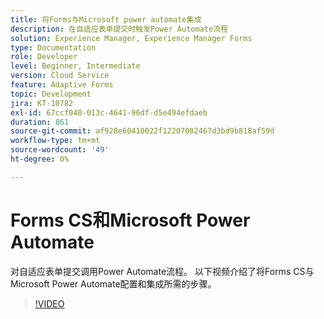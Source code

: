 ```yaml
---
title: 将Forms与Microsoft power automate集成
description: 在自适应表单提交时触发Power Automate流程
solution: Experience Manager, Experience Manager Forms
type: Documentation
role: Developer
level: Beginner, Intermediate
version: Cloud Service
feature: Adaptive Forms
topic: Development
jira: KT-10782
exl-id: 67ccf040-013c-4641-96df-d5e494efdaeb
duration: 861
source-git-commit: af928e60410022f12207082467d3bd9b818af59d
workflow-type: tm+mt
source-wordcount: '49'
ht-degree: 0%

---
```


# Forms CS和Microsoft Power Automate

对自适应表单提交调用Power Automate流程。 以下视频介绍了将Forms CS与Microsoft Power Automate配置和集成所需的步骤。

>[!VIDEO](https://video.tv.adobe.com/v/345675?quality=12&learn=on)
